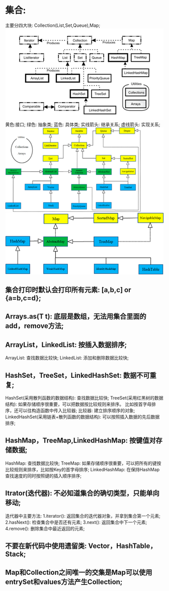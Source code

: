 # 集合:
主要分四大块: Collection(List,Set,Queue),Map;
![img.png](img.png)
黄色:接口; 
绿色: 抽象类; 
蓝色: 具体类; 
实线箭头: 继承关系; 
虚线箭头: 实现关系;
![img_1.png](img_1.png)
![img_2.png](img_2.png)

## 集合打印时默认会打印所有元素: [a,b,c] or {a=b,c=d};

## Arrays.as(T t): 底层是数组，无法用集合里面的add，remove方法;

## ArrayList，LinkedList: 按插入数据排序;
ArrayList: 查找数据比较快;
LinkedList: 添加和删除数据比较快; 

## HashSet，TreeSet，LinkedHashSet: 数据不可重复;
HashSet(采用散列函数的数据结构): 查找数据比较快;
TreeSet(采用红黑树的数据结构): 如果存储顺序很重要，可以把数据按比较规则来排序。
比如按首字母排序，还可以往构造函数中传入比较器;
比较器: 建立排序顺序的对象;
LinkedHashSet(采用链表+散列函数的数据结构): 可以按照插入数据的先后数据排序;

## HashMap，TreeMap,LinkedHashMap: 按键值对存储数据;
HashMap: 查找数据比较快;
TreeMap: 如果存储顺序很重要，可以把所有的键按比较规则来排序，比如按Key的首字母排序;
LinkedHashMap: 在保持HashMap查找速度的同时按照键的插入顺序排序;

## Itrator(迭代器): 不必知道集合的确切类型，只能单向移动;
迭代器中主要方法:
1.iterator(): 返回集合的迭代器对象，并拿到集合第一个元素;
2.hasNext(): 检查集合中是否还有元素; 
3.next(): 返回集合中下一个元素;
4.remove(): 删除集合中最近返回的元素;

## 不要在新代码中使用遗留类: Vector，HashTable，Stack;

## Map和Collection之间唯一的交集是Map可以使用entrySet和values方法产生Collection;